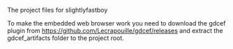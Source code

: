 The project files for slightlyfastboy

To make the embedded web browser work you need to download the gdcef plugin from https://github.com/Lecrapouille/gdcef/releases and extract the gdcef_artifacts folder to the project root.
